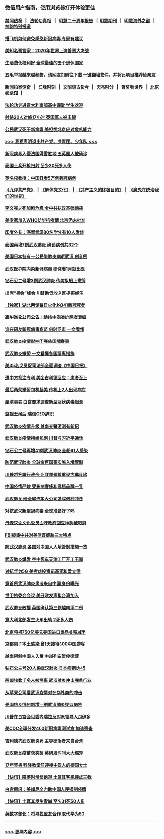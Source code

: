 ### [微信用户指南，使用浏览器打开体验更佳](https://github.com/gfw-breaker/banned-news1/blob/master/indexes/wechat-guide.md?t=0)
#### [禁闻热榜](热点新闻.md?t=0)  &nbsp;&nbsp;|&nbsp;&nbsp; [法轮功真相](https://github.com/gfw-breaker/truth/blob/master/README.md?t=0) &nbsp;&nbsp;|&nbsp;&nbsp; [明慧二十周年报告](https://github.com/gfw-breaker/mh-reports/blob/master/README.md?t=0) &nbsp;&nbsp;|&nbsp;&nbsp;[明慧期刊](https://github.com/gfw-breaker/mh-qikan) &nbsp;&nbsp;|&nbsp;&nbsp; [明慧海外之窗](https://github.com/gfw-breaker/mh-news/blob/master/README.md?t=0) &nbsp;&nbsp;|&nbsp;&nbsp; [神韵特别报道](https://github.com/gfw-breaker/mh-news/blob/master/shenyun.md?t=0)
#### [搭飞机如何避免感染新冠病毒 专家有建议](../pages/nsc418/n11853427.md?t=02092333) 
#### [美知名预言家：2020年世界上演善恶大决战](../pages/nsc418/n11855418.md?t=02092333) 
#### [生活费低福利好 全球最佳的五个退休国家](../pages/nsc418/n11848347.md?t=02092333) 
#### 五毛举报越来越频繁，请网友们前往下载 [一键翻墙软件](https://github.com/gfw-breaker/ssr-accounts)，并将此项目推荐给亲友
#### [新闻拍案惊奇](https://github.com/gfw-breaker/banned-news1/blob/master/pages/link4.md) &nbsp;&nbsp;|&nbsp;&nbsp; [江峰时刻](https://github.com/gfw-breaker/banned-news1/blob/master/pages/link4.md) &nbsp;&nbsp;|&nbsp;&nbsp; [文昭谈古论今](https://github.com/gfw-breaker/banned-news1/blob/master/pages/link4.md) &nbsp;&nbsp;|&nbsp;&nbsp; [天亮时分](https://github.com/gfw-breaker/banned-news1/blob/master/pages/link4.md) &nbsp;&nbsp;|&nbsp;&nbsp; [萧茗看世界](https://github.com/gfw-breaker/banned-news1/blob/master/pages/link4.md) &nbsp;&nbsp;|&nbsp;&nbsp; [北京老茶馆](https://github.com/gfw-breaker/banned-news1/blob/master/pages/link4.md) &nbsp;&nbsp;|&nbsp;&nbsp; 
#### [法轮功走进意大利南部高中课堂 学生欢迎](../pages/nsc418/n11853859.md?t=02092333) 
#### [射杀20人对峙17小时 泰国军人被击毙](../pages/nsc418/n11854869.md?t=02092333) 
#### [公民武汉死于新病毒 美担忧北京应对危机能力](../pages/nsc418/n11854331.md?t=02092333) 
#### [>>> 我要声明退出共产党、共青团、少年队 <<<](https://github.com/begood0513/goodnews/blob/master/quit/letter.md) 
#### [新冠病毒入侵法国滑雪胜地 五英国人被确诊](../pages/nsc418/n11854307.md?t=02092333) 
#### [泰国士兵开枪扫射 至少20死多人伤](../pages/nsc418/n11854276.md?t=02092333) 
#### [英名校教授：中国日增5万例新冠病例](../pages/nsc418/n11854174.md?t=02092333) 
#### [《九评共产党》](https://github.com/begood0513/9ping.md/blob/master/README.md) &nbsp;|&nbsp; [《解体党文化》](../../../../jtdwh.md/blob/master/README.md)  &nbsp;|&nbsp; [《共产主义的终极目的》](../../../../gczydzjmd.md/blob/master/README.md) &nbsp;|&nbsp; [《魔鬼在统治我们的世界》](../../../../mgztzwmdsj.md/blob/master/README.md) 
#### [李文亮之死加剧危机 令中共执政基础动摇](../pages/nsc418/n11854003.md?t=02092333) 
#### [美专家加入WHO访华抗疫情 北京仍未批准](../pages/nsc418/n11854043.md?t=02092333) 
#### [印度外长：滞留武汉80名学生有10人发烧](../pages/nsc418/n11853821.md?t=02092333) 
#### [泰国再增7例武汉肺炎 确诊病例共32个](../pages/nsc418/n11853808.md?t=02092333) 
#### [美国日本各有一公民染肺炎病逝武汉 创首例](../pages/nsc418/n11853509.md?t=02092333) 
#### [武汉医护院内染新冠病毒 研究曝1月就出现](../pages/nsc418/n11852928.md?t=02092333) 
#### [钻石公主号增3例武汉肺炎 传美拟船上撤侨](../pages/nsc418/n11853240.md?t=02092333) 
#### [出席“机会”峰会 川普助低收入区提振经济](../pages/nsc418/n11853232.md?t=02092333) 
#### [【独家】湖北两馆每日火化约341新冠死者](../pages/nsc418/n11845444.md?t=02092333) 
#### [豪华游轮公司公告：禁持中港澳护照者登船](../pages/nsc418/n11852761.md?t=02092333) 
#### [谁在研发新冠病毒疫苗 何时问市 一文看懂](../pages/nsc418/n11852840.md?t=02092333) 
#### [武汉肺炎疫情影响了哪些国际赛事](../pages/nsc418/n11852441.md?t=02092333) 
#### [武汉肺炎撤侨 一文看懂各国隔离措施](../pages/nsc418/n11844216.md?t=02092333) 
#### [美35名议员促司法部全面调查《中国日报》](../pages/nsc418/n11852435.md?t=02092333) 
#### [遭中方抢注专利 美企吉利德回应：患者至上](../pages/nsc418/n11852037.md?t=02092333) 
#### [最后两架撤侨包机抵美 传机上2人出现病症](../pages/nsc418/n11852173.md?t=02092333) 
#### [厘清事实 白宫要求调查新型冠状病毒起源](../pages/nsc418/n11852106.md?t=02092333) 
#### [监视丑闻后 瑞信CEO辞职](../pages/nsc418/n11852127.md?t=02092333) 
#### [武汉肺炎疫情升级 越南交警酒测有新招](../pages/nsc418/n11851632.md?t=02092333) 
#### [武汉肺炎疫情持续加剧 川普与习近平通话](../pages/nsc418/n11851613.md?t=02092333) 
#### [钻石公主号再增41例武汉肺炎 全船61人感染](../pages/nsc418/n11850401.md?t=02092333) 
#### [防范武汉肺炎 全球逾百国家实施入境管制](../pages/nsc418/n11850557.md?t=02092333) 
#### [川普将签署行政令 让联邦建筑重现古典风格](../pages/nsc418/n11850654.md?t=02092333) 
#### [中国疫情严峻 受影响奢侈和高档品牌一览](../pages/nsc418/n11850319.md?t=02092333) 
#### [武汉肺炎 给全球汽车大公司造成何种冲击](../pages/nsc418/n11850056.md?t=02092333) 
#### [对抗武汉新型冠病毒 全球准备好了吗](../pages/nsc418/n11850142.md?t=02092333) 
#### [丹麦议会文化委员会吁政府回应神韵被取消](../pages/nsc418/n11849312.md?t=02092333) 
#### [FBI披露中共对美间谍威胁三大特点](../pages/nsc418/n11849700.md?t=02092333) 
#### [防武汉肺炎 各国对中国人入境管制措施一览](../pages/nsc418/n11838726.md?t=02092333) 
#### [武汉肺炎爆发 空中客车天津工厂开工无期](../pages/nsc418/n11849634.md?t=02092333) 
#### [对抗华为5G 美考虑投资诺基亚和爱立信](../pages/nsc418/n11849510.md?t=02092333) 
#### [意首例武汉肺炎患者来自中国 身份曝光](../pages/nsc418/n11849454.md?t=02092333) 
#### [世卫执委会会议 美日欧发声挺台湾加入](../pages/nsc418/n11849433.md?t=02092333) 
#### [武汉肺炎散播 英国确认第三例越南添二例](../pages/nsc418/n11849439.md?t=02092333) 
#### [意大利北部发生火车出轨 2死多人伤](../pages/nsc418/n11848999.md?t=02092333) 
#### [北京将把750亿美元美国进口商品关税减半](../pages/nsc418/n11848896.md?t=02092333) 
#### [京都男子本土感染 曾1天接待300中国游客](../pages/nsc418/n11848641.md?t=02092333) 
#### [越南限制中国人入境 中越列车暂停运营](../pages/nsc418/n11847844.md?t=02092333) 
#### [钻石公主号20人染武汉肺炎 日本病例达45](../pages/nsc418/n11847823.md?t=02092333) 
#### [两邮轮数千多人被隔离 武汉肺炎冲击哪些行业](../pages/nsc418/n11847456.md?t=02092333) 
#### [从苹果公司看武汉疫情对在华外商的冲击](../pages/nsc418/n11847586.md?t=02092333) 
#### [美国俄亥俄州新增一例武汉肺炎疑似病例](../pages/nsc418/n11847714.md?t=02092333) 
#### [川普在白宫会见委内瑞拉反对派领导人瓜伊多](../pages/nsc418/n11847391.md?t=02092333) 
#### [美CDC全球分发400新冠病毒测试盒 加速筛查](../pages/nsc418/n11847260.md?t=02092333) 
#### [吉利德抗武汉肺炎药 主导研发者来自台湾](../pages/nsc418/n11847064.md?t=02092333) 
#### [武汉肺炎疫苗获突破 英研发时间大大缩短](../pages/nsc418/n11846915.md?t=02092333) 
#### [17年坚持 科隆教堂前迎接中国人的德国女士](../pages/nsc418/n11846781.md?t=02092333) 
#### [【快讯】降落时滑出跑道 土耳其客机摔成三截](../pages/nsc418/n11847021.md?t=02092333) 
#### [白宫顾问：美竭尽全力助中国人民遏制疫情](../pages/nsc418/n11846756.md?t=02092333) 
#### [【快讯】土耳其发生雪崩 至少31死50人伤](../pages/nsc418/n11846680.md?t=02092333) 
#### [英数字部长：将寻找盟友合作 取代华为5G](../pages/nsc418/n11846485.md?t=02092333) 

----
#### [ >>> 更早内容 <<< ](../indexes/nsc418-earlier.md)
